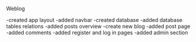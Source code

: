 Weblog

-created app layout
-added navbar
-created database
-added database tables relations
-added posts overview
-create new blog
-added post page
-added comments
-added register and log in pages
-added admin section
